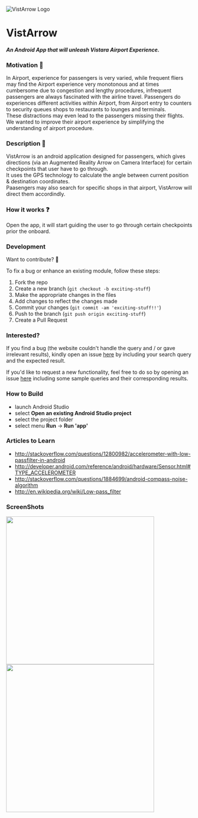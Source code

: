 ![VistArrow Logo](/app/src/main/res/mipmap-hdpi/ic_launcher.png)  
# VistArrow  
  
#### __*An Android App that will unleash Vistara Airport Experience.*__  
  
  
  
### Motivation :muscle:    
In Airport, experience for passengers is very varied, while frequent fliers may find the Airport experience very monotonous and at times cumbersome due to congestion and lengthy procedures, infrequent passengers are always fascinated with the airline travel. Passengers do experiences different activities within Airport, from Airport entry to counters to security queues shops to restaurants to lounges and terminals.  
These distractions may even lead to the passengers missing their flights.  
We wanted to improve their airport experience by simplifying the understanding of airport procedure.  
  
  
  
### Description :ledger:    
VistArrow is an android application designed for passengers, which gives directions (via an Augmented Reality Arrow on Camera Interface) for certain checkpoints that user have to go through.  
It uses the GPS technology to calculate the angle between current position & destination coordinates.  
Paasengers may also search for specific shops in that airport, VistArrow will direct them accordindly.  
  
  
  
### How it works :question:  
Open the app, it will start guiding the user to go through certain checkpoints prior the onboard.  
  
  
  
### Development  
  
Want to contribute? **:pencil:**  
  
To fix a bug or enhance an existing module, follow these steps:  
  
1. Fork the repo
2. Create a new branch (`git checkout -b exciting-stuff`)
3. Make the appropriate changes in the files
4. Add changes to reflect the changes made
5. Commit your changes (`git commit -am 'exciting-stuff!!'`)
6. Push to the branch (`git push origin exciting-stuff`)
7. Create a Pull Request  
  
  
### Interested?  
  
If you find a bug (the website couldn't handle the query and / or gave irrelevant results), kindly open an issue [here](https://github.com/thegenuinegourav/Money-Order/issues/new) by including your search query and the expected result.  
  
If you'd like to request a new functionality, feel free to do so by opening an issue [here](https://github.com/thegenuinegourav/Money-Order/issues/new) including some sample queries and their corresponding results.  
  
  

### How to Build
* launch Android Studio
* select **Open an existing Android Studio project**
* select the project folder
* select menu **Run** -> **Run 'app'**  
  
  
### Articles to Learn
* http://stackoverflow.com/questions/12800982/accelerometer-with-low-passfilter-in-android
* http://developer.android.com/reference/android/hardware/Sensor.html#TYPE_ACCELEROMETER
* http://stackoverflow.com/questions/1884699/android-compass-noise-algorithm
* http://en.wikipedia.org/wiki/Low-pass_filter
  
  
  
### ScreenShots  
<img src="screenshots/one.png" width="400"> <img src="screenshots/two.png" width="400">
